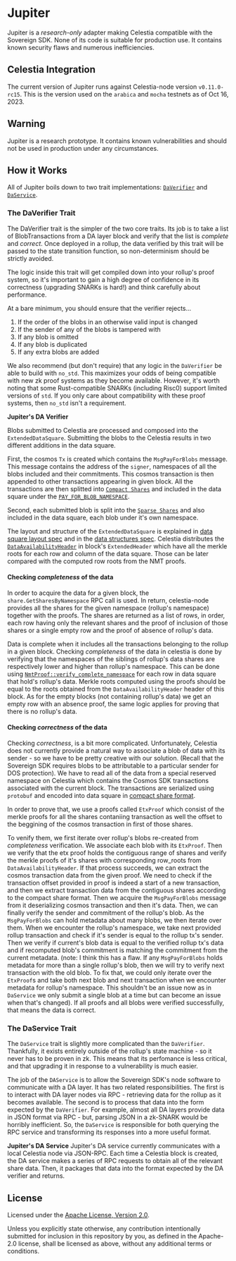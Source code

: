 # Jupiter

Jupiter is a _research-only_ adapter making Celestia compatible with the Sovereign SDK. None of its code is
suitable for production use. It contains known security flaws and numerous inefficiencies.

## Celestia Integration

The current version of Jupiter runs against Celestia-node version `v0.11.0-rc15`.
This is the version used on the `arabica` and `mocha` testnets as of Oct 16, 2023.

## Warning

Jupiter is a research prototype. It contains known vulnerabilities and should not be used in production under any
circumstances.

## How it Works

All of Jupiter boils down to two trait implementations: [`DaVerifier`](https://github.com/Sovereign-Labs/sovereign-sdk/blob/8388dc2176940bc6a909076e5ed43feb5a87bf7a/sdk/src/state_machine/da.rs#L36) and [`DaService`](https://github.com/Sovereign-Labs/sovereign-sdk/blob/8388dc2176940bc6a909076e5ed43feb5a87bf7a/sdk/src/node/services/da.rs#L13).

### The DaVerifier Trait

The DaVerifier trait is the simpler of the two core traits. Its job is to take a list of BlobTransactions from a DA layer block
and verify that the list is _complete_ and _correct_. Once deployed in a rollup, the data verified by this trait
will be passed to the state transition function, so non-determinism should be strictly avoided.

The logic inside this trait will get compiled down into your rollup's proof system, so it's important to gain a high
degree of confidence in its correctness (upgrading SNARKs is hard!) and think carefully about performance.

At a bare minimum, you should ensure that the verifier rejects...

1. If the order of the blobs in an otherwise valid input is changed
1. If the sender of any of the blobs is tampered with
1. If any blob is omitted
1. If any blob is duplicated
1. If any extra blobs are added

We also recommend (but don't require) that any logic in the `DaVerifier` be able to build with `no_std`.
This maximizes your odds of being compatible with new zk proof systems as they become available. However,
it's worth noting that some Rust-compatible SNARKs (including Risc0) support limited versions of `std`. If you only care
about compatibility with these proof systems, then `no_std` isn't a requirement.

**Jupiter's DA Verifier**

Blobs submitted to Celestia are processed and composed into the `ExtendedDataSquare`. Submitting the blobs to the Celestia
results in two different additions in the data square.

First, the cosmos `Tx` is created which contains the `MsgPayForBlobs`
message. This message contains the address of the `signer`, namespaces of all the blobs included and their commitments.
This cosmos transaction is then appended to other transactions appearing in given block. All the transactions are then
splitted into [`Compact Shares`](https://github.com/celestiaorg/celestia-app/blob/main/specs/src/specs/shares.md#transaction-shares)
and included in the data square under the [`PAY_FOR_BLOB_NAMESPACE`](https://github.com/celestiaorg/celestia-app/blob/main/specs/src/specs/namespace.md).

Second, each submitted blob is split into the [`Sparse Shares`](https://github.com/celestiaorg/celestia-app/blob/main/specs/src/specs/shares.md#share-format)
and also included in the data square, each blob under it's own namespace.

The layout and structure of the `ExtendedDataSquare` is explained in [data square layout spec](https://github.com/celestiaorg/celestia-app/blob/main/specs/src/specs/data_square_layout.md#data-square-layout)
and in the [data structures spec](https://github.com/celestiaorg/celestia-app/blob/main/specs/src/specs/data_structures.md#arranging-available-data-into-shares).
Celestia distributes the [`DataAvailabilityHeader`](https://github.com/celestiaorg/celestia-app/blob/main/specs/src/specs/data_structures.md#availabledataheader)
in block's `ExtendedHeader` which have all the merkle roots for each row and column of the data square.
Those can be later compared with the computed row roots from the NMT proofs.

#### Checking _completeness_ of the data

In order to acquire the data for a given block, the `share.GetSharesByNamespace` RPC call is used. In return, celestia-node
provides all the shares for the given namespace (rollup's namespace) together with the proofs. The shares are returned as a
list of rows, in order, each row having only the relevant shares and the proof of inclusion of those shares or a single empty
row and the proof of absence of rollup's data.

Data is complete when it includes all the transactions belonging to the rollup in a given block.
Checking _completeness_ of the data in celestia is done by verifying that the namespaces of the siblings of rollup's data shares
are respectively lower and higher than rollup's namespace. This can be done using [`NmtProof::verify_complete_namespace`](https://github.com/Sovereign-Labs/nmt-rs/blob/master/src/nmt_proof.rs#L38)
for each row in data square that hold's rollup's data. Merkle roots computed using the proofs should be equal to the roots
obtained from the `DataAvailabilityHeader` header of this block.
As for the empty blocks (not containing rollup's data) we get an empty row with an absence proof, the same logic
applies for proving that there is no rollup's data.

#### Checking _correctness_ of the data

Checking _correctness_, is a bit more complicated. Unfortunately, Celestia does not currently provide a natural
way to associate a blob of data with its sender - so we have to be pretty creative with our solution. (Recall that the
Sovereign SDK requires blobs to be attributable to a particular sender for DOS protection). We have to read
all of the data from a special reserved namespace on Celestia which contains the Cosmos SDK transactions associated
with the current block. The transactions are serialized using `protobuf` and encoded into data square in
[compact share format](https://github.com/celestiaorg/celestia-app/blob/main/specs/src/specs/shares.md#transaction-shares).

In order to prove that, we use a proofs called `EtxProof` which consist of the merkle proofs for all the shares contaniing transaction
as well the offset to the beggining of the cosmos transaction in first of those shares.

To venify them, we first iterate over rollup's blobs re-created from _completeness_ verification. We associate each blob
with its `EtxProof`. Then we verify that the etx proof holds the contiguous range of shares and verify the merkle proofs
of it's shares with corresponding row_roots from `DataAvailabilityHeader`.
If that process succeeds, we can extract the cosmos transaction data from the given proof. We need to check if the
transaction offset provided in proof is indeed a start of a new transaction, and then we extract transaction data from
the contiguous shares according to the compact share format. Then we acquire the `MsgPayForBlobs` message from it
deserializing cosmos transaction and then it's data.
Then, we can finally verify the sender and commitment of the rollup's blob. As the `MsgPayForBlobs` can hold metadata
about many blobs, we then iterate over them. When we encounter the rollup's namespace, we take next provided rollup transaction
and check if it's sender is equal to the rollup tx's sender. Then we verify if current's blob data is equal to the verified rollup
tx's data and if recomputed blob's commitment is matching the commitment from the current metadata.
(note: I think this has a flaw. If any `MsgPayForBlobs` holds metadata for more than a single rollup's blob, then we will try to verify
next transaction with the old blob. To fix that, we could only iterate over the `EtxProof`s and take both next blob and next transaction
when we encounter metadata for rollup's namespace. This shouldn't be an issue now as in `DaService` we only submit a single blob at a time
but can become an issue when that's changed).
If all proofs and all blobs were verified successfully, that means the data is correct.

### The DaService Trait

The `DaService` trait is slightly more complicated than the `DaVerifier`. Thankfully, it exists entirely outside of the
rollup's state machine - so it never has to be proven in zk. This means that its perfomance is less critical, and that
upgrading it in response to a vulnerability is much easier.

The job of the `DAService` is to allow the Sovereign SDK's node software to communicate with a DA layer. It has two related
responsibilities. The first is to interact with DA layer nodes via RPC - retrieving data for the rollup as it becomes
available. The second is to process that data into the form expected by the `DaVerifier`. For example, almost all DA layers
provide data in JSON format via RPC - but, parsing JSON in a zk-SNARK would be horribly inefficient. So, the `DaService`
is responsible for both querying the RPC service and transforming its responses into a more useful format.

**Jupiter's DA Service**
Jupiter's DA service currently communicates with a local Celestia node via JSON-RPC. Each time a Celestia block is
created, the DA service makes a series of RPC requests to obtain all of the relevant share data. Then, it packages
that data into the format expected by the DA verifier and returns.

## License

Licensed under the [Apache License, Version
2.0](./LICENSE).

Unless you explicitly state otherwise, any contribution intentionally submitted
for inclusion in this repository by you, as defined in the Apache-2.0 license, shall be
licensed as above, without any additional terms or conditions.
